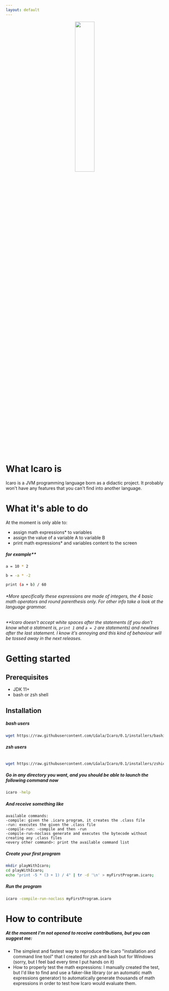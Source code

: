 ```yaml
---
layout: default
---
```


<div align="center">
    <img src="https://raw.githubusercontent.com/LGala/Icaro/main/images/logo.jpg" width="35%" >
</div>

# What Icaro is

Icaro is a JVM programming language born as a didactic project. It probably won't have any features that you can't find into another language.

# What it's able to do

At the moment is only able to:
* assign math expressions* to variables
* assign the value of a variable A to variable B
* print math expressions* and variables content to the screen

##### for example**

```bash
a = 10 * 2

b = -a * -2

print (a + b) / 60
```

###### *More specifically these expressions are made of integers, the 4 basic math operators and round parenthesis only. For other info take a look at the language grammar.

###### **Icaro doesn't accept white spaces after the statements (if you don't know what a statment is, `print 1` and `a = 2` are statements) and newlines after the last statement. I know it's annoying and this kind of behaviour will be tossed away in the next releases.

# Getting started

## Prerequisites

* JDK 11+
* bash or zsh shell

## Installation

##### bash users

```bash
wget https://raw.githubusercontent.com/LGala/Icaro/0.1/installers/bashicaroinstaller.sh && bash bashicaroinstaller.sh && source ~/.bashrc; rm bashicaroinstaller.sh
```

##### zsh users

```bash

wget https://raw.githubusercontent.com/LGala/Icaro/0.1/installers/zshicaroinstaller.sh && bash zshicaroinstaller.sh && source ~/.zshrc; rm zshicaroinstaller.sh
```

##### Go in any directory you want, and you should be able to launch the following command now

```bash
icaro -help
```

##### And receive something like

```
available commands:
-compile: given the .icaro program, it creates the .class file
-run: executes the given the .class file
-compile-run: -compile and then -run
-compile-run-noclass generate and executes the bytecode without creating any .class files
<every other command>: print the available command list
```

##### Create your first program

```bash
mkdir playWithIcaro;
cd playWithIcaro;
echo "print -5 * (3 + 1) / 4" | tr -d '\n' > myFirstProgram.icaro;
```

##### Run the program

```bash
icaro -compile-run-noclass myFirstProgram.icaro
```

# How to contribute
##### At the moment I'm not opened to receive contributions, but you can suggest me:
* The simplest and fastest way to reproduce the icaro "installation and command line tool" that I created for zsh and 
bash but for Windows (sorry, but I feel bad every time I put hands on it)  
* How to properly test the math expressions: I manually created the test, but I'd like to find and use a faker-like library (or an automatic math expressions generator) to automatically generate thousands of math expressions in order to test how Icaro would evaluate them. 
